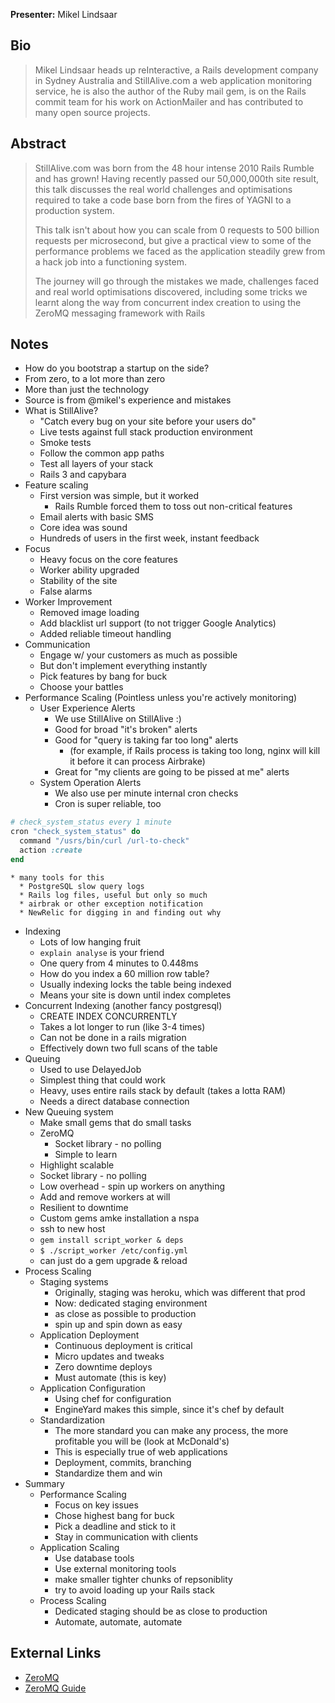 **Presenter:** Mikel Lindsaar

## Bio

> Mikel Lindsaar heads up reInteractive, a Rails development company in Sydney Australia and StillAlive.com a web application monitoring service, he is also the author of the Ruby mail gem, is on the Rails commit team for his work on ActionMailer and has contributed to many open source projects.

## Abstract

> StillAlive.com was born from the 48 hour intense 2010 Rails Rumble and has grown!  Having recently passed our 50,000,000th site result, this talk discusses the real world challenges and optimisations required to take a code base born from the fires of YAGNI to a production system.
>
> This talk isn't about how you can scale from 0 requests to 500 billion requests per microsecond, but give a practical view to some of the performance problems we faced as the application steadily grew from a hack job into a functioning system.
>
> The journey will go through the mistakes we made, challenges faced and real world optimisations discovered, including some tricks we learnt along the way from concurrent index creation to using the ZeroMQ messaging framework with Rails

## Notes

* How do you bootstrap a startup on the side?
* From zero, to a lot more than zero
* More than just the technology
* Source is from @mikel's experience and mistakes
* What is StillAlive?
  * "Catch every bug on your site before your users do"
  * Live tests against full stack production environment
  * Smoke tests
  * Follow the common app paths
  * Test all layers of your stack
  * Rails 3 and capybara
* Feature scaling
  * First version was simple, but it worked
    * Rails Rumble forced them to toss out non-critical features
  * Email alerts with basic SMS
  * Core idea was sound
  * Hundreds of users in the first week, instant feedback
* Focus
  * Heavy focus on the core features
  * Worker ability upgraded
  * Stability of the site
  * False alarms
* Worker Improvement
  * Removed image loading
  * Add blacklist url support (to not trigger Google Analytics)
  * Added reliable timeout handling
* Communication
  * Engage w/ your customers as much as possible
  * But don't implement everything instantly
  * Pick features by bang for buck
  * Choose your battles
* Performance Scaling (Pointless unless you're actively monitoring)
  * User Experience Alerts
    * We use StillAlive on StillAlive :)
    * Good for broad "it's broken" alerts
    * Good for "query is taking far too long" alerts
      * (for example, if Rails process is taking too long, nginx will kill it before it can process Airbrake)
    * Great for "my clients are going to be pissed at me" alerts
  * System Operation Alerts
    * We also use per minute internal cron checks
    * Cron is super reliable, too
```ruby
# check_system_status every 1 minute
cron "check_system_status" do
  command "/usrs/bin/curl /url-to-check"
  action :create
end
```
    * many tools for this
      * PostgreSQL slow query logs
      * Rails log files, useful but only so much
      * airbrak or other exception notification
      * NewRelic for digging in and finding out why
  * Indexing
    * Lots of low hanging fruit
    * `explain analyse` is your friend
    * One query from 4 minutes to 0.448ms
    * How do you index a 60 million row table?
    * Usually indexing locks the table being indexed
    * Means your site is down until index completes
  * Concurrent Indexing (another fancy postgresql)
    * CREATE INDEX CONCURRENTLY
    * Takes a lot longer to run (like 3-4 times)
    * Can not be done in a rails migration
    * Effectively down two full scans of the table
  * Queuing
    * Used to use DelayedJob
    * Simplest thing that could work
    * Heavy, uses entire rails stack by default (takes a lotta RAM)
    * Needs a direct database connection
  * New Queuing system
    * Make small gems that do small tasks
    * ZeroMQ
      * Socket library - no polling
      * Simple to learn
    * Highlight scalable
    * Socket library - no polling
    * Low overhead - spin up workers on anything
    * Add and remove workers at will
    * Resilient to downtime
    * Custom gems amke installation a nspa
    * ssh to new host
    * `gem install script_worker & deps`
    * `$ ./script_worker /etc/config.yml`
    * can just do a gem upgrade & reload
* Process Scaling
  * Staging systems
    * Originally, staging was heroku, which was different that prod
    * Now: dedicated staging environment
    * as close as possible to production
    * spin up and spin down as easy
  * Application Deployment
    * Continuous deployment is critical
    * Micro updates and tweaks
    * Zero downtime deploys
    * Must automate (this is key)
  * Application Configuration
    * Using chef for configuration
    * EngineYard makes this simple, since it's chef by default
  * Standardization
    * The more standard you can make any process, the more profitable you will be (look at McDonald's)
    * This is especially true of web applications
    * Deployment, commits, branching
    * Standardize them and win
* Summary
  * Performance Scaling
    * Focus on key issues
    * Chose highest bang for buck
    * Pick a deadline and stick to it
    * Stay in communication with clients
  * Application Scaling
    * Use database tools
    * Use external monitoring tools
    * make smaller tighter chunks of repsoniblity
    * try to avoid loading up your Rails stack
  * Process Scaling
    * Dedicated staging should be as close to production
    * Automate, automate, automate

## External Links

* [ZeroMQ](http://www.zeromq.org)
* [ZeroMQ Guide](http://zguide.zeromq.org/page:all)
